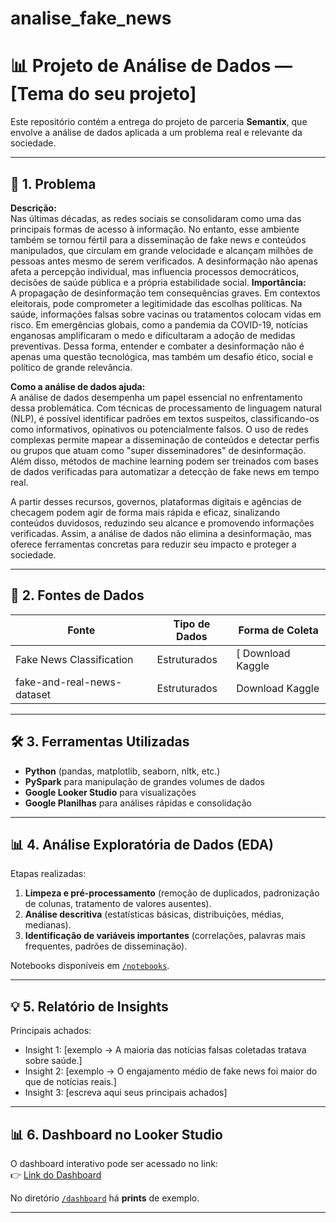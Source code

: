 # analise_fake_news

# 📊 Projeto de Análise de Dados — [Tema do seu projeto]

Este repositório contém a entrega do projeto de parceria **Semantix**, que envolve a análise de dados aplicada a um problema real e relevante da sociedade.

---

## 🔎 1. Problema

**Descrição:**  
Nas últimas décadas, as redes sociais se consolidaram como uma das principais formas de acesso à informação. No entanto, esse ambiente também se tornou fértil para a disseminação de fake news e conteúdos manipulados, que circulam em grande velocidade e alcançam milhões de pessoas antes mesmo de serem verificados. A desinformação não apenas afeta a percepção individual, mas influencia processos democráticos, decisões de saúde pública e a própria estabilidade social.
**Importância:**  
A propagação de desinformação tem consequências graves. Em contextos eleitorais, pode comprometer a legitimidade das escolhas políticas. Na saúde, informações falsas sobre vacinas ou tratamentos colocam vidas em risco. Em emergências globais, como a pandemia da COVID-19, notícias enganosas amplificaram o medo e dificultaram a adoção de medidas preventivas. Dessa forma, entender e combater a desinformação não é apenas uma questão tecnológica, mas também um desafio ético, social e político de grande relevância.

**Como a análise de dados ajuda:**  
A análise de dados desempenha um papel essencial no enfrentamento dessa problemática. Com técnicas de processamento de linguagem natural (NLP), é possível identificar padrões em textos suspeitos, classificando-os como informativos, opinativos ou potencialmente falsos. O uso de redes complexas permite mapear a disseminação de conteúdos e detectar perfis ou grupos que atuam como "super disseminadores" de desinformação. Além disso, métodos de machine learning podem ser treinados com bases de dados verificadas para automatizar a detecção de fake news em tempo real.

A partir desses recursos, governos, plataformas digitais e agências de checagem podem agir de forma mais rápida e eficaz, sinalizando conteúdos duvidosos, reduzindo seu alcance e promovendo informações verificadas. Assim, a análise de dados não elimina a desinformação, mas oferece ferramentas concretas para reduzir seu impacto e proteger a sociedade.

---

## 📂 2. Fontes de Dados

| Fonte | Tipo de Dados | Forma de Coleta |
|-------|---------------|-----------------|
| Fake News Classification | Estruturados | [ Download Kaggle |
| fake-and-real-news-dataset | Estruturados | Download Kaggle |

---

## 🛠️ 3. Ferramentas Utilizadas

- **Python** (pandas, matplotlib, seaborn, nltk, etc.)
- **PySpark** para manipulação de grandes volumes de dados
- **Google Looker Studio** para visualizações
- **Google Planilhas** para análises rápidas e consolidação

---

## 📊 4. Análise Exploratória de Dados (EDA)

Etapas realizadas:
1. **Limpeza e pré-processamento** (remoção de duplicados, padronização de colunas, tratamento de valores ausentes).
2. **Análise descritiva** (estatísticas básicas, distribuições, médias, medianas).
3. **Identificação de variáveis importantes** (correlações, palavras mais frequentes, padrões de disseminação).

Notebooks disponíveis em [`/notebooks`](./notebooks).

---

## 💡 5. Relatório de Insights

Principais achados:
- Insight 1: [exemplo → A maioria das notícias falsas coletadas tratava sobre saúde.]  
- Insight 2: [exemplo → O engajamento médio de fake news foi maior do que de notícias reais.]  
- Insight 3: [escreva aqui seus principais achados]

---

## 📊 6. Dashboard no Looker Studio

O dashboard interativo pode ser acessado no link:  
👉 [Link do Dashboard](URL_DO_LOOKER)

No diretório [`/dashboard`](./dashboard) há **prints** de exemplo.

---

